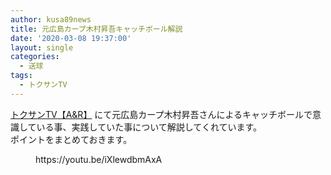 ```yaml
---
author: kusa89news
title: 元広島カープ木村昇吾キャッチボール解説
date: '2020-03-08 19:37:00'
layout: single
categories:
  - 送球
tags:
  - トクサンTV
---
```


[トクサンTV【A&R】](https://www.youtube.com/channel/UCfkM3u-0uSKADDitZLpXcfA) にて元広島カープ木村昇吾さんによるキャッチボールで意識している事、実践していた事について解説してくれています。  
ポイントをまとめておきます。

<figure class="wp-block-embed-youtube wp-block-embed is-type-video is-provider-youtube wp-embed-aspect-16-9 wp-has-aspect-ratio">

<div class="wp-block-embed__wrapper">https://youtu.be/iXlewdbmAxA</div>

</figure>